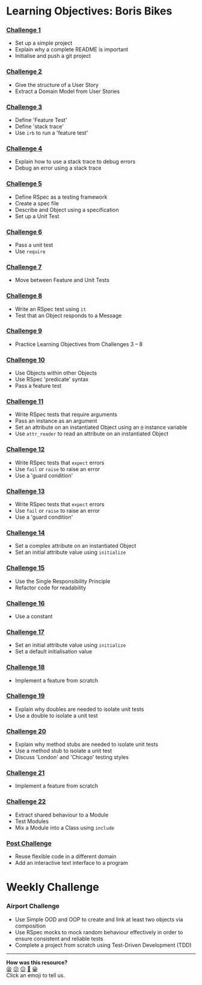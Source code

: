 # Learning Objectives: Boris Bikes

### [Challenge 1](1_setting_up_a_project.md)

- Set up a simple project
- Explain why a complete README is important
- Initialise and push a git project

### [Challenge 2](2_working_with_user_stories.md)

- Give the structure of a User Story
- Extract a Domain Model from User Stories

### [Challenge 3](3_from_domain_models_to_feature_tests.md)

- Define 'Feature Test'
- Define 'stack trace'
- Use `irb` to run a 'feature test'

### [Challenge 4](4_errors_are_good.md)

- Explain how to use a stack trace to debug errors
- Debug an error using a stack trace

### [Challenge 5](5_from_feature_tests_to_unit_tests.md)

- Define RSpec as a testing framework
- Create a spec file
- Describe and Object using a specification
- Set up a Unit Test

### [Challenge 6](6_passing_your_first_unit_test.md)

- Pass a unit test
- Use `require`

### [Challenge 7](7_back_to_the_feature.md)

- Move between Feature and Unit Tests

### [Challenge 8](8_back_to_the_unit.md)

- Write an RSpec test using `it`
- Test that an Object responds to a Message

### [Challenge 9](9_building_a_bike.md)

- Practice Learning Objectives from Challenges 3 – 8

### [Challenge 10](10_making_stations_release_bikes.md)

- Use Objects within other Objects
- Use RSpec 'predicate' syntax
- Pass a feature test

### [Challenge 11](11_using_instance_variables.md)
- Write RSpec tests that require arguments
- Pass an instance as an argument
- Set an attribute on an instantiated Object using an `@` instance variable
- Use `attr_reader` to read an attribute on an instantiated Object

### [Challenge 12](12_raising_exceptions.md)
- Write RSpec tests that `expect` errors
- Use `fail` or `raise` to raise an error
- Use a 'guard condition'

### [Challenge 13](13_limiting_capacity.md)
- Write RSpec tests that `expect` errors
- Use `fail` or `raise` to raise an error
- Use a 'guard condition'

### [Challenge 14](14_complex_attributes.md)
- Set a complex attribute on an instantiated Object
- Set an initial attribute value using `initialize`

### [Challenge 15](15_single_responsibility_principle.md)
- Use the Single Responsibility Principle
- Refactor code for readability

### [Challenge 16](16_removing_magic_numbers.md)
- Use a constant

### [Challenge 17](17_initialization_defaults.md)
- Set an initial attribute value using `initialize`
- Set a default initialisation value

### [Challenge 18](18_dealing_with_broken_bikes.md)
- Implement a feature from scratch

### [Challenge 19](19_isolating_tests_with_doubles.md)
- Explain why doubles are needed to isolate unit tests
- Use a double to isolate a unit test

### [Challenge 20](20_mocking_behaviour_on_doubles.md)
- Explain why method stubs are needed to isolate unit tests
- Use a method stub to isolate a unit test
- Discuss 'London' and 'Chicago' testing styles

### [Challenge 21](21_men_with_ven.md)
- Implement a feature from scratch

### [Challenge 22](22_modules_as_mixins.md)
- Extract shared behaviour to a Module
- Test Modules
- Mix a Module into a Class using `include`

### [Post Challenge](post_challenge.md)
- Reuse flexible code in a different domain
- Add an interactive text interface to a program


Weekly Challenge
===========

### Airport Challenge

- Use Simple OOD and OOP to create and link at least two objects via composition
- Use RSpec mocks to mock random behaviour effectively in order to ensure consistent and reliable tests
- Complete a project from scratch using Test-Driven Development (TDD)

<!-- BEGIN GENERATED SECTION DO NOT EDIT -->

---

**How was this resource?**  
[😫](https://airtable.com/shrUJ3t7KLMqVRFKR?prefill_Repository=course&prefill_File=boris_bikes/learning_objectives.md&prefill_Sentiment=😫) [😕](https://airtable.com/shrUJ3t7KLMqVRFKR?prefill_Repository=course&prefill_File=boris_bikes/learning_objectives.md&prefill_Sentiment=😕) [😐](https://airtable.com/shrUJ3t7KLMqVRFKR?prefill_Repository=course&prefill_File=boris_bikes/learning_objectives.md&prefill_Sentiment=😐) [🙂](https://airtable.com/shrUJ3t7KLMqVRFKR?prefill_Repository=course&prefill_File=boris_bikes/learning_objectives.md&prefill_Sentiment=🙂) [😀](https://airtable.com/shrUJ3t7KLMqVRFKR?prefill_Repository=course&prefill_File=boris_bikes/learning_objectives.md&prefill_Sentiment=😀)  
Click an emoji to tell us.

<!-- END GENERATED SECTION DO NOT EDIT -->
